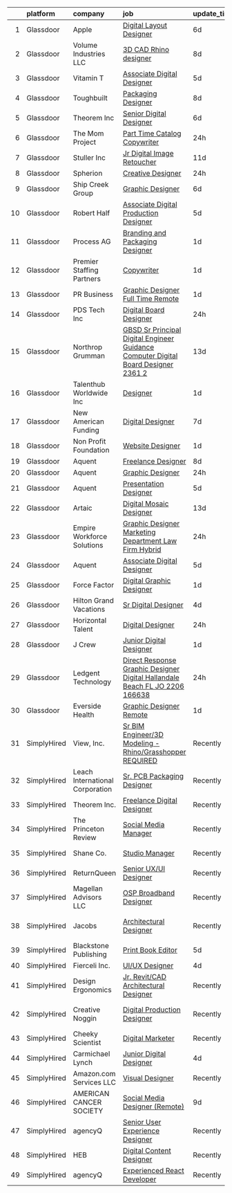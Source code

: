 

|    | platform    | company                         | job                                                                                                                                                                                                                                                                                                                                                                                                                                                                                                                                                                                                                                                                                                                                                                                                                                                                                                                                                                                                                                                                                                                                                                                                                                                                                                                                                                                                                                                                       | update_time   | location                     |
|---:|:------------|:--------------------------------|:--------------------------------------------------------------------------------------------------------------------------------------------------------------------------------------------------------------------------------------------------------------------------------------------------------------------------------------------------------------------------------------------------------------------------------------------------------------------------------------------------------------------------------------------------------------------------------------------------------------------------------------------------------------------------------------------------------------------------------------------------------------------------------------------------------------------------------------------------------------------------------------------------------------------------------------------------------------------------------------------------------------------------------------------------------------------------------------------------------------------------------------------------------------------------------------------------------------------------------------------------------------------------------------------------------------------------------------------------------------------------------------------------------------------------------------------------------------------------|:--------------|:-----------------------------|
|  1 | Glassdoor   | Apple                           | [Digital Layout Designer](https://www.glassdoor.com/partner/jobListing.htm?pos=105&ao=1110586&s=58&guid=00000181ae3a12c285d08a8263cb2656&src=GD_JOB_AD&t=SR&vt=w&cs=1_c74e795b&cb=1656485450837&jobListingId=1007958038505&cpc=F4EED0218A761C36&jrtk=3-0-1g6n3k4nhkhql801-1g6n3k4o0gajf800-9e3598ddd7c9e4a4--6NYlbfkN0BvKrLyj5gPmtZO9T8euul8TCxuuKNOtzRJOomxnwSEodTz2Bc-sPZlSXfvz6ygy0sRuE6nZzno_LcX7MabeFr4XkUA7xm_RTEPqzWSah97tW3sOp49vTIunaDi-kUpXLFlxnl1KrD7EE-KhOIwp7SUqhrHYx-FWomssB1vSLohGafqddmfHyZyLcf9xJuU2vdsWsGtKq5TV1Av0FmXTJKBoFx7zFgPyjd3Shd-bZXFpCqmJuUXvLg7keDb0-W8sfGa_mX-ZBh530r9Wza9pV9koNML3eb8Okjx1qXcZudktoS0oTDr9dHTVs2bfBAYgd64u28drKaAFG67zq8X9f-bbyT16HBcfBknba7GVzd0ZEmvV3nVJZgy93BonpDf_OjYz0sJYMGuq4r30_WBT3M4GUiu8eiFIDpTAFSXCnct4Sk0Wp6I2_iN-n_DjcAQV-dAV8YGI3l1q3_vQNOmFF-gYgorOjBA4bMYK6FHILLhRKhCYnUSm-TTmjanSUoChArtz5dQcMphU-mjrIefmPvT-lmqQ3i0czNIUx_pioc00R1gY_Mw-BWzzPqBNZ33Wv4omgPl7GLOx1pWzg6spfZupC3AhDmoayXTgLNu1fzw30gCm_DjEQITWQ7pEP_ScnfnnkPZSyA8-410_tBcJr43wCID3PwkIFO44O6LN9WGWanoIxp2nabt0R1QEZefph46spAurgn0frRlqqzXP1FMUHgt4CdpMmvky0ov9tdLWTXdCcsPRyY_X2y1vjNkTf1DTdIiaZQq5f5PrRJNkgx2kQK81OYn_t05snJQz9tQ0TVPCLWvSZ8tFHmjWSy9Vhim7VObZoqsD-3DM1jKzZQz0b0RpTd843bZlnXRUOD1UrDOUCu3BYHd07_J7OeHnL-K84Fu_JFe3HpHglhINznY5RH7_Nzh0S5ubotPzObmsFvYoG_DhmfaiG9iQuIJadm0UAllICVquw%3D%3D)                                                                                                                                 | 6d            | Austin, TX                   |
|  2 | Glassdoor   | Volume Industries LLC           | [3D CAD Rhino designer](https://www.glassdoor.com/partner/jobListing.htm?pos=112&ao=1110586&s=58&guid=00000181ae3a12c285d08a8263cb2656&src=GD_JOB_AD&t=SR&vt=w&ea=1&cs=1_34707e7b&cb=1656485450841&jobListingId=1007951442477&cpc=C19BE7EA145E205E&jrtk=3-0-1g6n3k4nhkhql801-1g6n3k4o0gajf800-dd603982fed6f976--6NYlbfkN0CrWoS4xJUTKBVnDGFk4QJc1FVcIWpHg6iKELYAmHB_h5yh0Dp8TQlJxJ4NgUu0UQcnNFmqnD8o5MhHF_VoU2cOP67nE0EE4wnAjsHKlu-0AYYwGwuI_CMPM8wvCRK-2mgtttZc7c0NmRYBKg_xJrQnwMBPVwPi2dsTyfEZzdT1CPV5uI0kZLdh-mRG3nQ3z85nP7aWv7CGQ9YuiekJM1HVIRElWTVflDBOsx_Dyw-o6wDsU7-8n6laiMn0H8BPNd7kp6KSj_MNm_CN1Bzy5WeDMTTyxqi9abJRvKGNKpVD-YCj4X9Z1bkj8m4wQzEjSR7Wo1V9DOE-CBFdVXl61g7KAYkqtrqfHIbbfnrDUjHXu2mWAFOLH3w2xjPk731FPC7sxbiA9wUufWcQ45fgARck7Qq695fCu-q9RspfLY-6kOD9ek3mjnL90pg8D_pbO6TbScFOo-SyEOrSlChmG02IrE5JXDaBszoc8DjWq0pBcPLAT1MCVGrpJRNsw9It7YR37SKv0hS6kYviiqdhsIMl5HusITTRGUM%3D)                                                                                                                                                                                                                                                                                                                                                                                                                                                                                                                                                                            | 8d            | Long Island City, NY         |
|  3 | Glassdoor   | Vitamin T                       | [Associate Digital Designer](https://www.glassdoor.com/partner/jobListing.htm?pos=121&ao=1110586&s=58&guid=00000181ae3a12c285d08a8263cb2656&src=GD_JOB_AD&t=SR&vt=w&cs=1_b3750ccf&cb=1656485450843&jobListingId=1007959279166&cpc=AC285F3A3ECA6BB0&jrtk=3-0-1g6n3k4nhkhql801-1g6n3k4o0gajf800-01f35c51208d29b7--6NYlbfkN0DMrcEu7yrtATojKJA7cEzGQ3FdRGWLh0CZQInL4ECGI6k5tN82kdM0cJmh4vC7GgiRaURb-YmnxfK0iBvnLgGuHf2duw1yf-9IYR2ySVRPD6ptGdyURB1FHMN-9fYM5x79GBGOpi1_DPu_8CMgy_-ByokNPoXmGOaIpE6LkuWfOdTKjcxYzo_Or8CO-Mf_FsQSgL5Sdl20zftc7peh0VYWbmsMPc0SDLVpf39uGIiqL3-dvfF9BxJjL2e2nbb-ioS3u8dx92Jj7o7Iz1mEeJ2-8bC6zUjDD7P0FXaDyy3rksWQDRehoVY0kLI3-AknFlAoGLFbE1IzMexygwgt5e0pvGlq2cz6cmGQWTHfdM85NI5CaICD43Ng3wGfmEOjGF0eT48MXHifWd3qk5o7pq0WNTif-d83wqHpLC7kNW6Ct3hQ7-TPSNBUnghF75BMiU8j6CFDg4dOMyfUzFRDMgg8)                                                                                                                                                                                                                                                                                                                                                                                                                                                                                                                                                                                                                                                          | 5d            | Boston, MA                   |
|  4 | Glassdoor   | Toughbuilt                      | [Packaging Designer](https://www.glassdoor.com/partner/jobListing.htm?pos=106&ao=1110586&s=58&guid=00000181ae3a12c285d08a8263cb2656&src=GD_JOB_AD&t=SR&vt=w&ea=1&cs=1_babc269b&cb=1656485450839&jobListingId=1007952430060&cpc=9C938E8DE9AD6C02&jrtk=3-0-1g6n3k4nhkhql801-1g6n3k4o0gajf800-0b7d8448e62768bf--6NYlbfkN0C4BDBIIfYywdCnnQWSiy8nzgMXr_T-T3FVOPaJNWu58sZHQP4c05NbEHUnsO5ve6OuW10Oli3_DUMNxbEVmi82GZmU4jdpu38fPRpG0ek7tOhAinm8wbXyoXwmhT4b-mWKUgANTIcKIc0X1YcIpVF_SewikGBWXDbuiZcao1ss5ro8kVCe8W_Leo9dzysIyxEoVxBPMTTp50PmAaOIJQ6y_jhxv646e3vOrxQqaM229ONOy4iFP6h3LqIuuh99F_qR1q7m1tYavQGqmwm4_nU9x7Axkcm24t2aWgCQY3OJrBu-jX0EycOWsI7LvfVxYcWy-60mvKXI_Lklj_1S9pjiCmSMt3vZHlb407xrz4RsrKgUemB0ijn8H_Chu2i-hFEFpgOzK0bXiP3NJUXt80xySdm9YSMtpTjSnNVrEyMsACYAgSJ5NaHtvQyoRCch58AaiCZklQB53gRuMFtUfuhWX7BNUYdkbYJHspOF4teHBwgSuCG38QRkj5IBdAKm4Embk6NP9zjA_JlR7nWZWfDs1TWs9x5bVXY%3D)                                                                                                                                                                                                                                                                                                                                                                                                                                                                                                                                                                               | 8d            | Irvine, CA                   |
|  5 | Glassdoor   | Theorem Inc                     | [Senior Digital Designer](https://www.glassdoor.com/partner/jobListing.htm?pos=111&ao=1110586&s=58&guid=00000181ae3a12c285d08a8263cb2656&src=GD_JOB_AD&t=SR&vt=w&ea=1&cs=1_e71bbc0a&cb=1656485450840&jobListingId=1007956626904&cpc=7F6F94E2229B3AB5&jrtk=3-0-1g6n3k4nhkhql801-1g6n3k4o0gajf800-6fc2a6440430c0e0--6NYlbfkN0AFW8_jy3Exud-3yScDe6C_gOnco_vY6PGUfytLF_4d6AqCG1rVCuyIJHy7xjOB_P8E4cqWzxtp4XSdpxjH0M_YeVdqifjC_HgSYn-uwySpH9Dp5cK9eGNLEG7ElRUaXyb1PYfr1pYcMw_m7tihmPvtw6yIEOyOmSsZtkeU0fu8luQaMTO-1oktv40kHG5TABTN3mVOXipeGamHCENwpEWvaksUfbWR9YTUpe5Hyg8lagRDlJ28qRa6mXqgFWdvipzIjWOOvPtQMzAevABEsg5i6gpGC5dfcMLiLKUdJFJIxmWVuQRs7aYj-PQdSKzc2Q0036mBHffODFOS898YGFaO7Gwcp072m66g9xoaPj5Kk4C524PhWerCyBN41c6s2xhNXi-Rzvo456M89607W5uuGvlKzaZzhI9SOjlgFqjFNqh7VkVi0M-nZEy53yP4RbnnMjG2raf4z5jNLeog2dCucAB2CZFj0oKNd1ixcs-CAhJVjgysHatikshlqA6HBGU%3D)                                                                                                                                                                                                                                                                                                                                                                                                                                                                                                                                                                                                          | 6d            | Remote                       |
|  6 | Glassdoor   | The Mom Project                 | [Part Time Catalog Copywriter](https://www.glassdoor.com/partner/jobListing.htm?pos=116&ao=1110586&s=58&guid=00000181ae3a12c285d08a8263cb2656&src=GD_JOB_AD&t=SR&vt=w&cs=1_7bdce145&cb=1656485450841&jobListingId=1007969699895&cpc=75B6770C194DCF89&jrtk=3-0-1g6n3k4nhkhql801-1g6n3k4o0gajf800-db21e0353e9a0d4c--6NYlbfkN0BDp_epf89aHDQhKpPegNJQ_ldQpEFZQsM9OcONMGxWx6pU56EKHF58QjVdAUvn2gV6sEgb5_VU3i6L_NLpQctEMaOXTs_yV7paCSXmErHZ2QhLvyFXpwwRR6UDYAKkq1UrP2P4SGxsBDooF-1gLxGp2fpkXGMJ-IiOf_ykRnanNp2xEmfe0Wo0tYAzoFLDN3dG8Xe_495Yhf0I7PLIzoAB-QY41NfY3Jkd3Us57u74VXKdcrpGcE2uIonfJQ3YtjZkOEYaL0ykBnQGswkQyeNoRR8WIey14uv8DCtDsSKuicePNbWGbvYIRBP5X3fO_nVmchbRrZZSUQtdMLEPuva_vfXZneWjLi2OJ1cHWgFCtES9oUeOotKLmIOBLpDMQO-dHjf45wRBAaK7i1_QbVwXzI7GfuDMl7ZH0zq7oeo_OvzCgfhz24LNll_Wke4-YavC-aIL00Kn6HcmcbyYRlcnycy_JDwLaXB4ain5HXmh5WulP_oCjyZhi7B8eVkyhMbhL-I-CEM8yVV_VUVF4DSOdG14Dvu6E8G1TxzaghjLiO2yjlta1PRlLJpaMBGRZNhJHBh89ZVNvw%3D%3D)                                                                                                                                                                                                                                                                                                                                                                                                                                                                                                                            | 24h           | Atlanta, GA                  |
|  7 | Glassdoor   | Stuller  Inc                    | [Jr Digital Image Retoucher](https://www.glassdoor.com/partner/jobListing.htm?pos=128&ao=1136043&s=58&guid=00000181ae3a12c285d08a8263cb2656&src=GD_JOB_AD&t=SR&vt=w&cs=1_db4dc5d5&cb=1656485450844&jobListingId=1007946830052&jrtk=3-0-1g6n3k4nhkhql801-1g6n3k4o0gajf800-c26764e34d122db0-)                                                                                                                                                                                                                                                                                                                                                                                                                                                                                                                                                                                                                                                                                                                                                                                                                                                                                                                                                                                                                                                                                                                                                                               | 11d           | Lafayette, LA                |
|  8 | Glassdoor   | Spherion                        | [Creative Designer](https://www.glassdoor.com/partner/jobListing.htm?pos=123&ao=1110586&s=58&guid=00000181ae3a12c285d08a8263cb2656&src=GD_JOB_AD&t=SR&vt=w&ea=1&cs=1_bdba1201&cb=1656485450843&jobListingId=1007968398628&cpc=1160948BCBA38B5B&jrtk=3-0-1g6n3k4nhkhql801-1g6n3k4o0gajf800-a004ee921c75ddfd--6NYlbfkN0BpNZHkGCYrNx41be8qaaTe0TzeBrdPS_PZvndxEDoRqCuH3CNcO_WgIxvH872q8BX-7iqETQq2o4DhM9gu2Z8ux8jUu5fKgiJQEN2ZBoisA4QWu2kSLHOEa8QUrQ9bbrqrJltAIE8KLgbM7W-fojAnViAWRJ_uk4RFZMsJ4iln13-cpJy_LFAPoxV-GOYumSrm579Idxa6ih2o98ygb0E3b-VpoISPJQdNWOviVVuG6swKwNCBNbgrjUbaQmTdmIUhSpN3pJCGvZYg97vbpwQpoZyhvKwdHvOyVrRjA8pR42VJjlWHDDdG9yKgV67nE9t_63DOLdGBeGlhyjmHpzgcyEi1nd2wfaFl3euX2yBe60z8fawRELKljEKQXVNbURVEob8NKWDnsjcqVrxbR_Mvf2EMxdv0lt-SX6q5K2SCdl05spxUrI5CgOGW9IhY3V4OOgUugQnji-ZJwzv68o1zvVNU3exA-qLYWiSa8iE3iMwDjmN0AY-AjuzJM27N7KSXpVmNC6iCSg%3D%3D)                                                                                                                                                                                                                                                                                                                                                                                                                                                                                                                                                                                                  | 24h           | Lebanon, IN                  |
|  9 | Glassdoor   | Ship Creek Group                | [Graphic Designer](https://www.glassdoor.com/partner/jobListing.htm?pos=110&ao=1110586&s=58&guid=00000181ae3a12c285d08a8263cb2656&src=GD_JOB_AD&t=SR&vt=w&ea=1&cs=1_3186655b&cb=1656485450840&jobListingId=1007956703658&cpc=8795CF9063CD573D&jrtk=3-0-1g6n3k4nhkhql801-1g6n3k4o0gajf800-294a730c8ecf10c9--6NYlbfkN0B9j9O5n-1LscwMAdS4p-6oiCmxaOWXlhHvPGnFmzw30uwkfCvRkxt40IVWYaQ7Hf7-LqEvmsr1xZr60duPNPv_NX8r5pq_YsAoYkFnCjLd-K6mnOYtD4f0z8fvGbn7ShgZI7g5dEga8zkdaV_NN7LGhUa3viJOCgULhL6VL2qm4JF2zKjomx-cTzeEtrm5uu38YKd6w5VzXqLfgtfOBTqkxlDfZfKvcgVaeTZZMXXBq8-hnQE3YUZijwL7kx1XdMR8EhqzFPO3BlXcw88K0GktoCgv1mOCZwzXHZYct3cLhib9OaxrmJ4E70Mlv67MRX7CoZk251rMFhJtUphxBV7vQMrqlwK9R_JOeyFyDoUPtOSmZq5mAbfN_WZIfWW7Q6THoRE2SMY4GZWEKJWPYpyB5HOaA6X4QC8xj6dkNGxj7YfekflUs2rZ8dVeSYTZCf1shZvsTt9ViynICi17bpr0-RsdLi7gHUHmfAYY13aUnXUD_LM-I_YE)                                                                                                                                                                                                                                                                                                                                                                                                                                                                                                                                                                                                                               | 6d            | Alaska                       |
| 10 | Glassdoor   | Robert Half                     | [Associate Digital Production Designer](https://www.glassdoor.com/partner/jobListing.htm?pos=124&ao=1110586&s=58&guid=00000181ae3a12c285d08a8263cb2656&src=GD_JOB_AD&t=SR&vt=w&ea=1&cs=1_5c2c205c&cb=1656485450843&jobListingId=1007960188223&cpc=654405A9B1E0A9F5&jrtk=3-0-1g6n3k4nhkhql801-1g6n3k4o0gajf800-8f76b6c904533378--6NYlbfkN0CpzDdaQkua3np5pkmj49lKioZwmwxQ-yx5plwbYmV_M5St0DD8rCm1b97fu_mRPTQ6Hb47cLJOm1tsDNEWlxxUi9E5P0LEYLPJa28zRpQop2m-_vIbyzF7ilev8l9_HeH64JMSCCtkJHh1Gtf6_e6okcguiamqwPGG2UxQ6BlUZ1HZXIajIWfS6-ExvzOennKDfRg9EfiIh3LkO6j9TPu3MEcCzByW_r7jG8qqdPnSVRU9A037a3d-TajR_7aNV1pRDhrRuuBFuhEnI9udsCbxAykPVsZQzfjCcwU67vuhXcqde8ArUKv7hxtJjR-LteB6NmYW1M4LIstnXvTsYd5RJVg_dYwjZOBrQxPV4_hFwsS9UJkrP8G5vvE6BtbqpfeUkLxL4ZERcO2ujahtmY60G-JtXG9st2yDkAiWYZ4HSy2_xtjfpxvDmhj-aY7FnyMBXdbpYcOg2CPhb7rkHTNjgzuBjBwFiC8p2HqsaGEDFCG_1cFimaJDREgFjfLC_Bh3_6XWebliBWPo-OHToKTX6X9vWyE1D8eP_G-8l2K5WlmPPKFCqS4wh4vVwJT1TtQ9qvfvnHLxH5jUWLZwzjVG)                                                                                                                                                                                                                                                                                                                                                                                                                                                                                                          | 5d            | St Louis Park                |
| 11 | Glassdoor   | Process AG                      | [Branding and Packaging Designer](https://www.glassdoor.com/partner/jobListing.htm?pos=104&ao=1110586&s=58&guid=00000181ae3a12c285d08a8263cb2656&src=GD_JOB_AD&t=SR&vt=w&ea=1&cs=1_6e6b9e34&cb=1656485450838&jobListingId=1007966773609&cpc=B076152010A3B66C&jrtk=3-0-1g6n3k4nhkhql801-1g6n3k4o0gajf800-8ff9b889165fe325--6NYlbfkN0DdNONLqhA8z6QrX6vw37qu8cGScUjPKwqVQr3YAsb4-4WTJI3A_wgZMMbJk-JR-k6XDuSuM1QXAjKzbPz7F4GCNQ96wTGCtzMdniKO-gkPQqC8XHUi2vyluXx3_HjqUU2IqgGd2UtY6vwGHRN_2bHJkogKg6LYVuYaV9wGEnhuViturJ039iS_HsWn7NV5AqkSY7Q1l_CmujC0iznaeCfs18Xg1uKBFwSp63zEccaay80TV6gnla3ikybUn7lBLDHbbSqa1Oy_PBKLRj1s5hpnGG5cbNeVP8DyHZ45jwgYfEwkQhRuONAetzFioglinLiBtGgwIOoRb1gWZol6J_nRLxCQmXdWOpKf6I5p-9-F3E_kWutqQP8ejL55ePegz7AF-wyrTVdwM7pwgMTfAq5HX52fgpP8nE3TMrbyCEpzqt60qdOleVlvF_QVQ-MvF_U2UagheEQ3TPNPiT-biJQ4zV0cehdVl-RXL31LPagY8Zh6WMBiHCDsEL6CPPyJEEQ%3D)                                                                                                                                                                                                                                                                                                                                                                                                                                                                                                                                                                                                  | 1d            | Remote                       |
| 12 | Glassdoor   | Premier Staffing Partners       | [Copywriter](https://www.glassdoor.com/partner/jobListing.htm?pos=127&ao=1110586&s=58&guid=00000181ae3a12c285d08a8263cb2656&src=GD_JOB_AD&t=SR&vt=w&ea=1&cs=1_98389a27&cb=1656485450844&jobListingId=1007966146082&cpc=3BA4CE39D5B5DEF5&jrtk=3-0-1g6n3k4nhkhql801-1g6n3k4o0gajf800-5edf81375b9db106--6NYlbfkN0CyyT-f4oNMZz8hL4LR6EcDrl5vB12i7SyJpvAxFYk5ESjE9CwDanhb7km0chTKgrlIpTCoOpqcJScmp-QIWuzowxI9Ns8DEt2pngIbMQ37l4Uu8juDDX4nyBzM4HAXVt4517pO4VnVbYhBURQjwcW2gq3qV-0D4PRvYMu7P3APrk3WJiFFTscuFfRflm4ZiIM6Im4zldqKyX8KK82Ppjs9rsUMIFZmpFQSMA068KkUd4HVpM9ab5rdZwko45iqCsYPh0E_P_f2AtVshnUctuRPlTpfe6V0JaFA6G6AthBeGl4XhI7od3aAWiyJFNiWb7XM2KLMGNqA3SYrbJ5SemRY8K0YB1Vbk_mPvnJNzm8d3wmu6KQLsrOVO2YkqoMo6anwczEXMgxh2Pv8V_cWmw7rd2OSTswDLLQS2C2nWogNNLu1fqdiuoV6lwYroOe1Qqj1KDiBmOYhuAKBbM9ki66-OAl1Tl0bTE1QaQvxAaBFJD3XX1IyBW5ypFQAyY4x3SQ%3D)                                                                                                                                                                                                                                                                                                                                                                                                                                                                                                                                                                                                                       | 1d            | Remote                       |
| 13 | Glassdoor   | PR Business                     | [Graphic Designer   Full Time  Remote ](https://www.glassdoor.com/partner/jobListing.htm?pos=109&ao=1110586&s=58&guid=00000181ae3a12c285d08a8263cb2656&src=GD_JOB_AD&t=SR&vt=w&ea=1&cs=1_5a593cc6&cb=1656485450839&jobListingId=1007966459820&cpc=217C45A42544DB93&jrtk=3-0-1g6n3k4nhkhql801-1g6n3k4o0gajf800-215a19451a257366--6NYlbfkN0CjwBwvfVX1b9kDLr-RY4VyrIfcKb_a4-FgxXoxzwQLf-5TVTX78as9mxXK_rXE3KMZ-KQ6gN7acdxr187QaNw7QG2-q4Z_ctUwf4TLSGCvObpLusFm-N9_23-ESTFwS6zU41hUkvMqLoiYJUcqnqn4frsANllnSaFCsUH1psxv4V_GKL-sfNNjY_kEtdzYmm3LAXqRB5xPeeq0bq4NdkRDZ5GT-r58ne0J4bo_Ik4n7eMiH_PF_QrXX1nw1yMcncXi8PfIBnLu7HywOB2fwmwFhKmGy2HzqfHsEBrc4aYTpHg4NzKk3Waqghog1gMaIP-6j91Ho7EyHE_baJ-ABC75vDHphoYPPfRXQ4-BV_0PFm-dYnwG8nu3_GXhendxpdNm3Y0NeA5Hey3xusORAvaV-qn7-t-6CqUYNmqyJfvXW4VGyB6L6Qo2UKZ_DNUlkU3oMTldtRsXKIrXC5I94vo1Kt0CpTxn30A3kVrENbVseUF7Gz1wCCJ7ILprjhLunkg%3D)                                                                                                                                                                                                                                                                                                                                                                                                                                                                                                                                                                                            | 1d            | Remote                       |
| 14 | Glassdoor   | PDS Tech  Inc                   | [Digital Board Designer](https://www.glassdoor.com/partner/jobListing.htm?pos=122&ao=1110586&s=58&guid=00000181ae3a12c285d08a8263cb2656&src=GD_JOB_AD&t=SR&vt=w&ea=1&cs=1_0307f9b6&cb=1656485450843&jobListingId=1007969201205&cpc=6FC5BA77C9A4CD78&jrtk=3-0-1g6n3k4nhkhql801-1g6n3k4o0gajf800-6c803a74e57b7344--6NYlbfkN0BLQ6hkz6GMEPsiDV6dZwFY4wMBUE_AioakCFmtqBrqGqP687vd9SjG831nUZLdlEC0y8K_Wk3ZOEgH3bQ1FlddOgQ_wMTzj0IXuTQeTB4zappO63p8HalFdiImRnFtmTwruI4D-Xnh79XfYb43xA5TnZGqIHzVzv43Dm6WLkn8djGhMncuJPK9roFoLQapmqKXavLTOHDFFQoihct2WnPlAlyBG4gj91y_999E2XZEnq29e8Y458nWLhanmcAge3ulPp8F9HZ6DaqJWnPD1pPrqau1y3BVnyjPo0k4xZwrDLfxTWUeAg2QTj-zndflk_zAAD-4CBFYmLMkf-ZBU3_FruG6tRhhXgGb2obeRTstoEmncmT2bWaZIOVP8LdtoUmwJpoqXttxM7NzGFYyIyxejyA0H7s7-jV1TtNSxUgXsSiC-AzCNn6mVnW13Sd3-7Po4vI2hlD8NphqUJBmVHM0SXa_zuT1Q6UHKvsfGBY1_IbiAMRc30JT_JEuaZrYfF-dx0-Nam1maUZhROscMhuFu8gntfDwmP5k8TDUNPHDtA%3D%3D)                                                                                                                                                                                                                                                                                                                                                                                                                                                                                                                                                             | 24h           | Cranberry Twp, PA            |
| 15 | Glassdoor   | Northrop Grumman                | [GBSD   Sr  Principal Digital Engineer   Guidance Computer Digital Board Designer   2361 2](https://www.glassdoor.com/partner/jobListing.htm?pos=107&ao=1110586&s=58&guid=00000181ae3a12c285d08a8263cb2656&src=GD_JOB_AD&t=SR&vt=w&cs=1_6a7d2f75&cb=1656485450838&jobListingId=1007942051511&cpc=1641D5D5536C06B6&jrtk=3-0-1g6n3k4nhkhql801-1g6n3k4o0gajf800-96076f1381a9dac1--6NYlbfkN0DPf8Tf_oakpB62WadId2dzQiWExtALTi0lpCM--zHBL1trAzPQuAwg5oNkOU_MLY3rm239Jp_6bde5QSRVqCgxUCizVk43yYFdm9DHW3QDtACvxslV21EoL5JHV2mVJcfiR9sDYg1PIUv_uf6Hm-MsoUW5JDeRILNVIgG1GsRdF1zt9CSUdykOl4DTJIC2Rrk1kXgBvTNqeEo8BoA-XAToDMn4K_gBkuIFGDZGWpsX1h8bOn5GfbprW6bjDp8GJJLzQ6LzyCj4Y3s7PWsLJEA6xEj7DaPC8kRlH1eKMW3EdCyqGfbCDsz_u1Hoe2jBZubK-BaL_YQg3ShjAXwGqeYlG3FjZiPFd51xSi4t8hrAni5NZDixKXJylmfPjpK6sz1KqJHtk01zwzFy4Y3mrDYMNKClp7icrqVROQTe-sXJPRmYd3ZuFZVFpe-tgnron6JD4UkG3j3GRmJzNgqXtr40hF-_QKQJogz2umBVZ0QFR6IiC60uwqyZvWjUVbSWLDrOKt5ZrIlbEOnR10Sd4rmOKRk0VPrApMPNcqJeC7Bt4RQxjOs3nyLCtWAejaImqc1MNk0Ng6Y1aT1WlQ4t0XCeXeQcnKzADi-nUkmiPaM3vcbQ-ELD5qS8jM5JM0K8yp1aLjOhwlPXEo9qWD8wbnui-1LRZL3XbVSDS8VKEWZeaKLbfMm59Gb_2AnsvtNryhYAdW8K3QqY2r4vhKUfHyFlAHd1_XgLodOJxuogSjNwuUsN8gXHB4NF2VWzfGfakMRWCPH4l8YgaYOAMsylNmxJIKy6UNzYs8Rniz2s6HKjM4-PRnScPPBlwevePzsOQ_lCc5roElRC0D6Ai3cvRvwENzeZDCFGSXcfNv1JeGRazSn02GQEJnlwVuw9xKN7y1Ch39EfLWJKVg%3D%3D)                                                                                                                               | 13d           | Roy, UT                      |
| 16 | Glassdoor   | Talenthub Worldwide  Inc        | [Designer](https://www.glassdoor.com/partner/jobListing.htm?pos=117&ao=1110586&s=58&guid=00000181ae3a12c285d08a8263cb2656&src=GD_JOB_AD&t=SR&vt=w&ea=1&cs=1_316ace9c&cb=1656485450842&jobListingId=1007966635440&cpc=A65DF3A704A48F9B&jrtk=3-0-1g6n3k4nhkhql801-1g6n3k4o0gajf800-fbacad516c4124db--6NYlbfkN0DpwFV3tuw9vFlML3xauMsT_S9XsNg3VdZNHiuyFzGFE3ciwNCiWa1qTVbJP6xa3o2_RDibRzh9ZakIX3XITw2FMiqLTKzcm8WACGVKYWHYVohHcXxKgB5hdrSb_JJExb_URpaFFGq5WpQ_WgKlwSp7mM-D5dJ1tAh75zwwP2K9299EAg_OUP-MTQBniZ4iS_2mndCXJ1kf2mD-wgEUxXb1rvsgR4IsQnNtNp7pc6EyczYQusQZlyM_mSlV8d9rg2scOP4RxxjRjj02j0zv7ZeF4XWGz1VRzAB7fANZNR0VpYGTZCUrAnGlx-p9BwzvsmWxnB1dfCaafgW2Bv_j-0rZIHbkAvUiU41DFPy-i--gk3IglR2rk86hx7GhCPXfCwW5i8fBPpBZU3dFR60RWLaUc-P3qDIll0g967VKrrXV_fObAPR7qdSAkY7XK5CbaHJpOYlICUgoLs2OraYh1C9JBMFQqU3vfpQFkraSzTDSW78kuT35WTd_QqOe9otiYXEIQGV0Ztxydi1FjAUxyT54)                                                                                                                                                                                                                                                                                                                                                                                                                                                                                                                                                                                                       | 1d            | Newark, NJ                   |
| 17 | Glassdoor   | New American Funding            | [Digital Designer](https://www.glassdoor.com/partner/jobListing.htm?pos=103&ao=1110586&s=58&guid=00000181ae3a12c285d08a8263cb2656&src=GD_JOB_AD&t=SR&vt=w&ea=1&cs=1_53c6df02&cb=1656485450838&jobListingId=1007955048379&cpc=39721386339D0809&jrtk=3-0-1g6n3k4nhkhql801-1g6n3k4o0gajf800-7641d8128d8c7c86--6NYlbfkN0C2BFb7Ub2YUp4strrym9V3pWtjyRKtgHKt_kMzkewmGGJEved23y_kY-GSZp2akmOrOATctck9ddQMqw8_G2g9fYoyuv9SuUCJpvZFDQ_8lfI0eeiim3vbj56IAo-MBxvn7ro0XCpV-8LGpb4puHnXntvCIZUomr6Ce0rZN_upLCL6iBPbDh-27Iz_fe1jFdtNTDo0GfkCE9hajCd9hfOmUSfwHqzKbfGD1T3mGpnkTBXFBTl9gZeNvIr_SBMSbZcpUeniNPVU0u1n-eT20OBSxctqtaRhVVm1R_Lc0pXL-bJ18K0XgF_FHm8-0YoPmpvBJox3Cjyts34IS_1He-5CR_pSZgklj56beKj6GX6sA0Txq2Y6Fzp6zV-5MNlsxEA_PS15nUBoSJWHSVR0H91zK6MNEBjj12WS01dxqk9OHTJ055C1pakNbdYgZW-KN3tTTWOzUeNm6w703k7ccAnzrNYhRl5Qnj5m4MrMW_kB1uQPUDXs8K8HIsSRNGV-1lw%3D)                                                                                                                                                                                                                                                                                                                                                                                                                                                                                                                                                                                                                 | 7d            | Remote                       |
| 18 | Glassdoor   | Non Profit Foundation           | [Website Designer](https://www.glassdoor.com/partner/jobListing.htm?pos=108&ao=1110586&s=58&guid=00000181ae3a12c285d08a8263cb2656&src=GD_JOB_AD&t=SR&vt=w&ea=1&cs=1_62356fe2&cb=1656485450839&jobListingId=1007966166268&cpc=F7A2269C793D5877&jrtk=3-0-1g6n3k4nhkhql801-1g6n3k4o0gajf800-413c0ed62b069887--6NYlbfkN0CR1XwWJ7Vp8LOx475DeU00bVfet-a8VyQOAOYEr0IQzZXGMHLYz7L8cSMeUC0GSx1QFYho5I2Xmr1Vhm4uGCPcoaeL-pCgB8iJsYTWH1WVi-cCcXjQjBPk1pPG6CnkUkuVsw2s0TmF6IiGi3ePttOfjieltiiDiEBUPPx1h-f9meX8f9AJ-Ptdaup4k6d7A2Qe1HF3NQZ7wGhin_wOUkhFpSgQmC9nu7Noc8AOl85tNrpLIaPh0Y_YH2RqvpUA2EBUcc0RduhWHE0uqhcGWdBvxWcSx6D4UpPaS78rm7k2DXj2nxlK8bcaHTtiOahpIKj7TB_AWy9-aeVBNMz_jkbhGT7jdR8le9NQpb7vdEsGAzK2aVAdweZVrELUEjnCZUfrkdKjHyf0ne7Ywrz1ePqVu5G65SZOgr-FE-I9Rq8c_8yQyRRl52_APk_jyBsLRu8FO7LuQZoS8FS3mskUODi7EAoeyhJ7vpGAmuUUcdgDb7WOosRDPtVL)                                                                                                                                                                                                                                                                                                                                                                                                                                                                                                                                                                                                                               | 1d            | Remote                       |
| 19 | Glassdoor   | Aquent                          | [Freelance Designer](https://www.glassdoor.com/partner/jobListing.htm?pos=126&ao=1110586&s=58&guid=00000181ae3a12c285d08a8263cb2656&src=GD_JOB_AD&t=SR&vt=w&cs=1_5aa77a90&cb=1656485450844&jobListingId=1007951854005&cpc=451933188B21919D&jrtk=3-0-1g6n3k4nhkhql801-1g6n3k4o0gajf800-6b7fd33a2215014d--6NYlbfkN0DMrcEu7yrtATojKJA7cEzGQ3FdRGWLh0CZQInL4ECGI9gD0Wolx9R2v-Aex0-GK06r7jr2yfZu2kgVp0sZ6EVIkEqLy6HsuE2xUXhgtTuSH9aW2iy6JFsbhnXD4lqd6o63KHNWKa-kIX3_-LGQy9gB229gQG10FH9U8oHTTPVyC3rdH7-1fLmEQ33g9rRetbMcnvTgNaB_vtUKMI4f1eRRcCPKj1WiwGIdr0HRNqpcA7Ux1TD5KBmPPAac0PSBu2xN7j8E_-hTSkJQZXCqKujrcwmTR33XZSWE3dg83aBRfbR42ITql-6YdzGlz6aWNPYB0wrqEUXm6XsWmC8AE_ywGN0P9nKFaooKZRDAmuvbeKTsJ5D5BAmwncvWJAVBRsBi75MPRnENqrVVxkk-JP_-et9Pff_ObaMYsAhmt0CtBsRlIoLXh18eudACY1v74AhmnI6f_0O2yQ%3D%3D)                                                                                                                                                                                                                                                                                                                                                                                                                                                                                                                                                                                                                                                                      | 8d            | Boston, MA                   |
| 20 | Glassdoor   | Aquent                          | [Graphic Designer](https://www.glassdoor.com/partner/jobListing.htm?pos=125&ao=1110586&s=58&guid=00000181ae3a12c285d08a8263cb2656&src=GD_JOB_AD&t=SR&vt=w&cs=1_7f1ef29a&cb=1656485450843&jobListingId=1007969463685&cpc=654405A9B1E0A9F5&jrtk=3-0-1g6n3k4nhkhql801-1g6n3k4o0gajf800-a82a7975d05a54b4--6NYlbfkN0DMrcEu7yrtATojKJA7cEzGQ3FdRGWLh0CZQInL4ECGI9gD0Wolx9R2EDT7B77c2cROocI3EMAI3y2oeblD-z1Xd5DPa3yQ8uaQDqIAo3reOKr2ex9SeTU2XWuX4MARQoSO3CIb0SSjT7qks1rFluHKu08gfWZlcpXSXf4NWMJUmMScT-_cL1D1FtP8qHwJeiNHxUVG8E37JxytZGMBpPEFH2kGh_gV_scbnFc1Kcnbc1ilMENeanfLQVvDmLhW7EFlgB17KxSwXuBEEPAmOQH3rd0iVxOs2eG4ENsD_jPO0eQHoDLsCbKQJ1l-FFNU8iLlRuXRvynbgpcdLrV60qRqXhE0SCGCAC1Nai8iQSLdC1eL_SUpuHsQChFhOUbshjmesO4l5-ucvtF1CsZVCw12i5i9mq9QpLNva0Rht4g_rwDtU7x-a5cmwv80E6NAOKNmEBE3ZF4okQ%3D%3D)                                                                                                                                                                                                                                                                                                                                                                                                                                                                                                                                                                                                                                                                        | 24h           | Remote                       |
| 21 | Glassdoor   | Aquent                          | [Presentation Designer](https://www.glassdoor.com/partner/jobListing.htm?pos=120&ao=1110586&s=58&guid=00000181ae3a12c285d08a8263cb2656&src=GD_JOB_AD&t=SR&vt=w&cs=1_c896aca7&cb=1656485450842&jobListingId=1007960233512&cpc=FB7E4A1762AE5BEC&jrtk=3-0-1g6n3k4nhkhql801-1g6n3k4o0gajf800-95676844a78f40e5--6NYlbfkN0DMrcEu7yrtATojKJA7cEzGQ3FdRGWLh0CZQInL4ECGI9gD0Wolx9R2v-Aex0-GK048UWJ1v8s0w5YQT94qvgN2sdVsAn5Kx4AJe6pOvDi-WhlnvOvfvY24scbKQoZHttpDhxYX5R7VUs280gRwabV-k75Os2x6SR8kdsv7gzxuQWSaZ38MNcZ44nGeIVKARVPGWhr5UrRAa1VcGPc00bssppWrhazQ7N1Q9ZC0OqWZEhJRrSvj6yc56O7gYSy7XdmnrlDCj8QI3b2sOpzDyI9OCvfDhOve2AjiH2oRWtbT3rfYqMHGHaVpii_kvKnHsBMxPZtq_DdvUhWoYrlGY4Iu_ATg3w8VSisKLZHx07602WRfq5uZaLKF65bt7H5knj9E19PnrerYAfA4h4BBsv90ezcQKIhB4AizvE8pBLTuNsfx954E_uL8DCGz4cXMlsWnHKykN3lHeQ%3D%3D)                                                                                                                                                                                                                                                                                                                                                                                                                                                                                                                                                                                                                                                                   | 5d            | Chicago, IL                  |
| 22 | Glassdoor   | Artaic                          | [Digital Mosaic Designer](https://www.glassdoor.com/partner/jobListing.htm?pos=101&ao=1110586&s=58&guid=00000181ae3a12c285d08a8263cb2656&src=GD_JOB_AD&t=SR&vt=w&ea=1&cs=1_f6f810ff&cb=1656485450837&jobListingId=1007942473415&cpc=48866614B099111A&jrtk=3-0-1g6n3k4nhkhql801-1g6n3k4o0gajf800-7c168d1cb0030ae8--6NYlbfkN0Coe87RcnfK8tQhCG2FBwM3ocKS_JC9BwCZeLWSJbd02so8zQdeoUNSZcQzjG2GRmTz-IwcLwEiz9VVdkyd3Y06j4v1oUnOfK7rYd1PQnah3yrv2Ef56lJo1_Y74OMtJEHFYL-j95vRGud4NEKhflxkZgNO3ymCp0hdbHpou4U1tbERfxtxp2QIuE2L-rNVmIWn0b85bbpPI9x08-uVJedzkdQ-5TsKv5YbKuZucai2dM2wkaoz-xb5cw_RamWM2gwu_J1qVzkqo81o2m1Eq9yVNqcsGedy2Xc7uMoKP9n4klmw3BEbGA3SWztO12WR503URQnmwWj8Q7yYb1hbMGgF1Ce28WTeVYvBCfv-7MR-lWNxb98Zrdrn8LRXFGpZaGpAo2axwcJPQQ82gCT-WjtXwWXGxewYsWNduS_YGQJiWOGq98pAiRBkrwwLjpUUJ0wcAw74dfT9hA-XT4NxegsqpID1-irdrXEANPU0n1e5dU0yq_eVRbuNx_zl7CkAChxgVUCeDjWnkw%3D%3D)                                                                                                                                                                                                                                                                                                                                                                                                                                                                                                                                                                                            | 13d           | Boston, MA                   |
| 23 | Glassdoor   | Empire Workforce Solutions      | [Graphic Designer   Marketing Department Law Firm   Hybrid](https://www.glassdoor.com/partner/jobListing.htm?pos=113&ao=1110586&s=58&guid=00000181ae3a12c285d08a8263cb2656&src=GD_JOB_AD&t=SR&vt=w&ea=1&cs=1_11754171&cb=1656485450841&jobListingId=1007969140214&cpc=6BF42D0955AE9A34&jrtk=3-0-1g6n3k4nhkhql801-1g6n3k4o0gajf800-8f49b89fe698b445--6NYlbfkN0BhhhzTg5mrYii5qsI6KLAJ861Knq-wjVpxdjddoQLPfsH9zPYNtoCW8RbJ0KSbROe7vpjtNNg2qYz3PR4gXYcmxL8W6qNWt4u5u9kIderubGT828L4tYslbWS9pNRXgcez1ae1VCEIGcaTziJsm-MJYU0a9rk2AeiKqwomDcp5dJ1brkpFcYXzrdJqz7ZaproWh_FSwXjHJoztCvkQGe_dWtJh62MDPkXf5birqsvp0Ch4vh81YZoSXc97eum3HndqVaN9zSBE2pRSoqlCUnqLiIwzJtgcdcgkKGN7UMtf1Xw_o8w0TPZiU9L7YjZMIMC0ZpMajhIxC2qskONT_ZYGSd0o0b4U26jHc_EjGPF6-Jss6rShyXImZHE3t4oKMFeOFBxRUlGl--onBngxiTsujlQz47sbnIqxZXr1IO2be3ErT1FnerbAZsZQKkdRDByv6o9rmx7hMmS5VOIMo46WzLrnp_Oah8Tcl_UZ-PIwer05BuI5SH7tlKI3JlTiKs5CX0vFDbvImMxyH2OLq6GY)                                                                                                                                                                                                                                                                                                                                                                                                                                                                                                                                                      | 24h           | Washington, DC               |
| 24 | Glassdoor   | Aquent                          | [Associate Digital Designer](https://www.glassdoor.com/partner/jobListing.htm?pos=118&ao=1110586&s=58&guid=00000181ae3a12c285d08a8263cb2656&src=GD_JOB_AD&t=SR&vt=w&cs=1_ab4c97c6&cb=1656485450842&jobListingId=1007959438240&cpc=FB7E4A1762AE5BEC&jrtk=3-0-1g6n3k4nhkhql801-1g6n3k4o0gajf800-79fba19d26fd5e83--6NYlbfkN0DMrcEu7yrtATojKJA7cEzGQ3FdRGWLh0CZQInL4ECGI9gD0Wolx9R2v-Aex0-GK04RjAzFEtsQ996KA-0pCxnF-jlHEkIApge6VIcvZeOUFKuGvXiAACIKrEau31qisEKPgUFf4gucD0R3-XEiZ0g-NjoLNWKThWvjNspxr-9HMa055kHEkt_DIGG4akTAVmjpeQnkuAOA-vVnVOQAwP2lTsIMcfsSFdVF28rsRp2S27wvBunWP6W6fDHovXkfcRHxDbrJqaHdIHOxP-s80K_CGSbMnJIDpt-vST9JFarjQaxDDp4R1fqxsoobNbIPe_Zqu_hM3qqnYjLR1x5CPci8LRvHmTbXD2whUnkzsS7v-Bh32YHsgSY1sPgQHZki2TZghs17MLIdoooJoisqLV5E8A1vaLZQeqW8TpUI427HJlTt_337o3WDKBP1w-W4cXGddiEh6ImgEw%3D%3D)                                                                                                                                                                                                                                                                                                                                                                                                                                                                                                                                                                                                                                                              | 5d            | Boston, MA                   |
| 25 | Glassdoor   | Force Factor                    | [Digital Graphic Designer](https://www.glassdoor.com/partner/jobListing.htm?pos=114&ao=1110586&s=58&guid=00000181ae3a12c285d08a8263cb2656&src=GD_JOB_AD&t=SR&vt=w&cs=1_9107e814&cb=1656485450841&jobListingId=1007966216784&cpc=155EB9D5185558AF&jrtk=3-0-1g6n3k4nhkhql801-1g6n3k4o0gajf800-251af197d29a7dfd--6NYlbfkN0CCbOqLFAkE17MDkfB5QkeK_R8bo7qf9dndHNr_grrY-Cu9kPGiILkymHpf-SGg7OBJ_ZpGWFBNTV59qg4-5bUoVTdmxUr9zAD4LJGDRvPuPX4e9rF7c31CsIb2gH8D2Cjfmtf3BOScFSb7FovWoIb7qgpdA7rLk1uRDAapVKjBYoat6e8Sy-M9H379qCGnQGMMC-Srf29AnmiRnhpg1nnfEPZo40e5mB5AykmBhfxWnOMhXCyDz0ii8J947g5ywlFw4kclNOXhp5DeVEbrzNL4NwCXN4T0bZ38TzFLg1X6WW033SkAjM2WXkbHvY2VD13UiQiicQ2Ydr1JzIwMYM5XXgIl1UexPkOWHcKab8-bfgfSweWLIZiDufOnZ3uZJPUL7bN4fcETNvK0do6FAaG29QlC3x34z7wGMnVLeZvLVxtwmJ6Vg_jPjKT7JIiTM_s%3D)                                                                                                                                                                                                                                                                                                                                                                                                                                                                                                                                                                                                                                                                              | 1d            | West Chester, PA             |
| 26 | Glassdoor   | Hilton Grand Vacations          | [Sr Digital Designer](https://www.glassdoor.com/partner/jobListing.htm?pos=115&ao=1110586&s=58&guid=00000181ae3a12c285d08a8263cb2656&src=GD_JOB_AD&t=SR&vt=w&cs=1_2db79ac7&cb=1656485450841&jobListingId=1007962061504&cpc=451933188B21919D&jrtk=3-0-1g6n3k4nhkhql801-1g6n3k4o0gajf800-d640d8f77749288f--6NYlbfkN0AVy31C7jpVB5hn2x1web-TLnoIi4rU9JTBCOT-FGMUAvnVVIspf284nPWAf-eq4dg5o0nquqw4W3KIHY7i4djnSJfUhya_b1NNOef5gc8zKUOZaPgg7a99cvxF2ApGd8uSYz0rSXHQRpxrBIzK_rw-479hz1sN1D_xZLlApGaBhl8nmnbL0Mo1uBfLm8TKPLjtiScw268CIgUD1rqZM9FivCoGsfault5UinGuHYeIeDjrwowq1NDeKOKlsnYcl9HHUO8ojWWN2RehKUHrxB1PGNpDzoQrxX2vLR18rjVxqk-smBqMHgK3WRyoI4zTOwbEe0gvhqPeBojSTPwuFHnpPwAH-08pllYRpwiy_D-f_uVMjA0qGn1nrTX7YBJHj8PstEv4ZyInvyB0eh6s-4zJwLv7_TzCLdE1CktV7uppohvUzWOVYRQpV4tXHhBx_qKLIHRn5QCkk_WOR8LmL0DAASilm_0OSqNT4q71yZwbzQrEx_j-tr9jcj43X3Ad9hpuCvv6nlIjs0etv8EVhVfwl2jNddjnmpZGnJJW_oYe-Yq-csFmgSPEWco7gURugKeeh8LtKLP-myBCDYfI_pW40-De3y-lKUrgFfJYlKtVgMrU5vTizGL9GcBmnm4ChFitMbRpa8fL5rIAeomsHGSkDWqs4WOPM7l9X6Bxw38rKnlcs7hjCk0aEYApH49w-wFqkVRQ8hNh5Ar6TnuTfw_il-6M1vBt9ZyTmB8gdp6jBF20ZJmjxqBdhNUeG4hcOvyHghc8TNDdCpn0TDu8Az_v7bHCHj7wAH1LRn8y14gGeCAGR-_xrsK1_w446lPkJmQGFHQQKa0KmELQvQGYe9sEyS2PEdQoURay7xL4joaAzCKYoEqnzbzkVkXGQL16lVoCCYo_U81q9Pe1alTuSj7cN5F4XaFFAOZF1GSXrP4VUaJijBKQ6LfCvdW5P71D3XZI6IBFp1J2R9BqxchWxDtZE_kFhhTFXVBCBUeK-J9tXFr5Os9vViQzW-c_DanDDGJYClIcdYrKD2OQgRRFxOdZSrSSOpMTCdkj4Qyb5JjAWTj5VywTS5yU1_7hbzviZGY5kKHi5CB8gsa-4UbFR4fB) | 4d            | Orlando, FL                  |
| 27 | Glassdoor   | Horizontal Talent               | [Digital Designer](https://www.glassdoor.com/partner/jobListing.htm?pos=102&ao=1110586&s=58&guid=00000181ae3a12c285d08a8263cb2656&src=GD_JOB_AD&t=SR&vt=w&cs=1_1fc67ca6&cb=1656485450837&jobListingId=1007967895358&cpc=44CD5376B8534B8F&jrtk=3-0-1g6n3k4nhkhql801-1g6n3k4o0gajf800-19327f77b639567f--6NYlbfkN0DVLD0NwOQENOe9ZSCJLsOt28qZmO4545ePKxrhyheH8upjNk3dgyt4DL3FrYXEpTf_mQuEvWibn_86XQmNzyMabraZJyfYTvlwlIoX34SJL3ElKn-eBOivGvjT52WejSFiAP3JaXlFW2CM53Is6n4hzlS5SDYY12zMbFWc3_t18o-NGqid37PNSPAgh3MIJxEA6sZXQMVIaZZw27C-rLKvonwdc0Mq5dwE5GSHFtTEpXzcRctC6Bnom1pEf648FHFl8kdK9G6GNqpaG6R69ZUs-cMoqdpksR-6QqTVphoEoM8GTX597ebYuDUkdnhtySIhPT5aKnp9GjxK29Qa0O5MeWTlnuYZ6V6kwZP8y1oiQ6dTDkLYa7EsN2kxO98zahwHcjZ5--xbijLD1MYHCT5X_b4TmXrNXreF5d9XHop2Qwyt7FQncJTd04kwy7FUL6kNXUIHMSK_AuZ5l8lTgNViG3bO9M8hYHLkVDuAJNuiKqBNiyEe0zvJyRr5yvLvyZxkoH-BS2KZ6kyoJBWv_2KXZ23l7vsRwed6t_cz8nW100ZPqcx3blZ5Assu5m4Oz0CrkzFQ85Jq19Z8TgRIfzd0eJdRlKmZ5gDqTc2i5tZhoU2yKUhM9CKKiuwDFUw_ramkxm493KMJ25Z1oovasNZ05tRlnMT6svEis8GhCovaudeiVYGElfgh9jep-QL0URnUVvflrA78xg-hRHHHqooIbT6RuDmEBensASIo1UMi-2FEFWLId31fdBtE0jefcPq18YfpGN9_VtRfEjp_hlbnw0IhecRODFOmHRnjrp2VcmJynQ2zM5oi0iMv6a3NwkUIUh0eQHRPbsTl7Uywp7YWyBlLkkf2EDJQFEIvXMdLZONf3G1tS5cp7R5x418lj7Bbk4v3S8IiY4y2d4jNjOTbaF2VYDEtQX-lTBAr9srXAKhqZ5ieWihgGhyjTs4sv6A%3D)                                                                                                                                                      | 24h           | St Louis Park                |
| 28 | Glassdoor   | J Crew                          | [Junior Digital Designer](https://www.glassdoor.com/partner/jobListing.htm?pos=129&ao=1136043&s=58&guid=00000181ae3a12c285d08a8263cb2656&src=GD_JOB_AD&t=SR&vt=w&cs=1_163a5eef&cb=1656485450844&jobListingId=1007966759643&jrtk=3-0-1g6n3k4nhkhql801-1g6n3k4o0gajf800-27e5eb3ffef4419a-)                                                                                                                                                                                                                                                                                                                                                                                                                                                                                                                                                                                                                                                                                                                                                                                                                                                                                                                                                                                                                                                                                                                                                                                  | 1d            | New York, NY                 |
| 29 | Glassdoor   | Ledgent Technology              | [Direct Response Graphic Designer  Digital   Hallandale Beach  FL   JO 2206 166638 ](https://www.glassdoor.com/partner/jobListing.htm?pos=119&ao=1110586&s=58&guid=00000181ae3a12c285d08a8263cb2656&src=GD_JOB_AD&t=SR&vt=w&ea=1&cs=1_f84f9cb5&cb=1656485450842&jobListingId=1007968534011&cpc=A65DF3A704A48F9B&jrtk=3-0-1g6n3k4nhkhql801-1g6n3k4o0gajf800-62c3dbf4d9d61e83--6NYlbfkN0BhfrGGbcblirJ0_oD-V1jJ9SBvie1turFDKTAe6KCgNxcglQf_GDNs19Mxti6n_Sq69s4VjyXYXJKVgHlmHYR7T422tXMXZyWFQ1e3FkkmQMSulsgeV-24KuNJvXR7pJkzhbZHoCX4zaeNT2jg_mUrJj3z2TaKKMOQJGC2eklwJX8cHMvoWAu9m6R29DHtHTAYPGjydReG3TLinzQL9dUiN5_12_7GGh0JRsmQuDcuEc6_eNwwp8AmNFAjY40kqqSKFL29TKI5GhzKTaS_joao095qAHZIBW66IjZajRNHn-kBfgKsE2vTPdXstqp6hKACRZZifezglITKtYn3QXcoUiux-615o0lnoNvam0N2byh7FI5HLHq_tYU9IN-4OKLjznp3ocNPPxKMaHiUrj4NCuraJzLSlS8azGyL7LXuK59WGBcZ-hQw86sK3DwO3-4fPw5HQttaWJtmSpV6LXiErQfkb3B4FZPo2MbLfIwqJ3ScJanVhivScX9iasNIK6hY9eEWbFipMVtsVyVWBJWp_Bf-J9yEP6vcdQdOEQMlTn1A-b7pgQFNmBXDn3TFmKNiAd1I3DuC_rSzEE8JP9uTFOrEFdV0aBn2GmVO_lpY0N3Qab_N7kz1rK4OMXIUnuodDrp1-y81nkMvQkCpuIgd7-3hK2oU9bJl-1jnnaMFDh8-i4yY8hKY19gevr9RRzfdgmk8LfAbu9oVeqz9u82f)                                                                                                                                                                                                                                                                                                                             | 24h           | Hallandale Beach, FL         |
| 30 | Glassdoor   | Everside Health                 | [Graphic Designer   Remote](https://www.glassdoor.com/partner/jobListing.htm?pos=130&ao=1136043&s=58&guid=00000181ae3a12c285d08a8263cb2656&src=GD_JOB_AD&t=SR&vt=w&cs=1_47303dc3&cb=1656485450844&jobListingId=1007967278069&jrtk=3-0-1g6n3k4nhkhql801-1g6n3k4o0gajf800-eb07eee0f1a4525e-)                                                                                                                                                                                                                                                                                                                                                                                                                                                                                                                                                                                                                                                                                                                                                                                                                                                                                                                                                                                                                                                                                                                                                                                | 1d            | Remote                       |
| 31 | SimplyHired | View, Inc.                      | [Sr BIM Engineer/3D Modeling - Rhino/Grasshopper REQUIRED](https://www.simplyhired.com/job/r-EMDI_VtGPS56wqXDwIvVVf9Wc0_fV24JlkHogXp_SHsFRKSxtw7Q?q=digital+designer)                                                                                                                                                                                                                                                                                                                                                                                                                                                                                                                                                                                                                                                                                                                                                                                                                                                                                                                                                                                                                                                                                                                                                                                                                                                                                                     | Recently      | Milpitas, CA                 |
| 32 | SimplyHired | Leach International Corporation | [Sr. PCB Packaging Designer](https://www.simplyhired.com/job/CY_L3ifU6jHJIruCEt2By_gDJBLASOEM4rp4V4wOYWCvOYRfJANygg?q=digital+designer)                                                                                                                                                                                                                                                                                                                                                                                                                                                                                                                                                                                                                                                                                                                                                                                                                                                                                                                                                                                                                                                                                                                                                                                                                                                                                                                                   | Recently      | Buena Park, CA               |
| 33 | SimplyHired | Theorem Inc.                    | [Freelance Digital Designer](https://www.simplyhired.com/job/56lGdsd0NT_PxZyUFNh70kqoWHzzVt-FPe0mlhIYe9ffGxtFEGziRw?q=digital+designer)                                                                                                                                                                                                                                                                                                                                                                                                                                                                                                                                                                                                                                                                                                                                                                                                                                                                                                                                                                                                                                                                                                                                                                                                                                                                                                                                   | Recently      | Remote                       |
| 34 | SimplyHired | The Princeton Review            | [Social Media Manager](https://www.simplyhired.com/job/QjHhRx3bt_9j40rxau5idxFpzWL8vMe61rB--J-TshF8hShTghvdtA?q=digital+designer)                                                                                                                                                                                                                                                                                                                                                                                                                                                                                                                                                                                                                                                                                                                                                                                                                                                                                                                                                                                                                                                                                                                                                                                                                                                                                                                                         | Recently      | Remote                       |
| 35 | SimplyHired | Shane Co.                       | [Studio Manager](https://www.simplyhired.com/job/dmiWEG-5bIy2Z7b0idGaW6NyiH9JTIEmPAxJgMx3SZ6m1pwVdhKxyw?q=digital+designer)                                                                                                                                                                                                                                                                                                                                                                                                                                                                                                                                                                                                                                                                                                                                                                                                                                                                                                                                                                                                                                                                                                                                                                                                                                                                                                                                               | Recently      | Greenwood Village, CO        |
| 36 | SimplyHired | ReturnQueen                     | [Senior UX/UI Designer](https://www.simplyhired.com/job/Ny1GneB6RrcsBpQdee8rr4myZOR7nFCqkfZB-fgX_OGyXzU7e-wOpQ?q=digital+designer)                                                                                                                                                                                                                                                                                                                                                                                                                                                                                                                                                                                                                                                                                                                                                                                                                                                                                                                                                                                                                                                                                                                                                                                                                                                                                                                                        | Recently      | Ramsey, NJ                   |
| 37 | SimplyHired | Magellan Advisors LLC           | [OSP Broadband Designer](https://www.simplyhired.com/job/ciuxo51gbko7GffD52DKo4UpAg6AQGeZqyURjzVjvA0YPEL1oa4Oqg?q=digital+designer)                                                                                                                                                                                                                                                                                                                                                                                                                                                                                                                                                                                                                                                                                                                                                                                                                                                                                                                                                                                                                                                                                                                                                                                                                                                                                                                                       | Recently      | Kansas City, MO              |
| 38 | SimplyHired | Jacobs                          | [Architectural Designer](https://www.simplyhired.com/job/uQJii7nvkOpFMMDyYcDWjxRmLhYZ8CEzWoFrS2YJntVvZ7lktz3Gfw?q=digital+designer)                                                                                                                                                                                                                                                                                                                                                                                                                                                                                                                                                                                                                                                                                                                                                                                                                                                                                                                                                                                                                                                                                                                                                                                                                                                                                                                                       | Recently      | San Antonio, TX +5 locations |
| 39 | SimplyHired | Blackstone Publishing           | [Print Book Editor](https://www.simplyhired.com/job/DIPwV1BD7q635DBaw1W08gZvM2zMtZ6tkW-U1x3OQn9hUgunjcUoZw?q=digital+designer)                                                                                                                                                                                                                                                                                                                                                                                                                                                                                                                                                                                                                                                                                                                                                                                                                                                                                                                                                                                                                                                                                                                                                                                                                                                                                                                                            | 5d            | Remote                       |
| 40 | SimplyHired | Fierceli Inc.                   | [UI/UX Designer](https://www.simplyhired.com/job/4mPUVp9vxF3mJYKFcT1rrol9Wae_aOm6KyPlvQzGE6rdo8ZB3-RdnA?q=digital+designer)                                                                                                                                                                                                                                                                                                                                                                                                                                                                                                                                                                                                                                                                                                                                                                                                                                                                                                                                                                                                                                                                                                                                                                                                                                                                                                                                               | 4d            | Remote                       |
| 41 | SimplyHired | Design Ergonomics               | [Jr. Revit/CAD Architectural Designer](https://www.simplyhired.com/job/vALSwbc074iJ6CuqZVpoNo7oxSbm0chbGHQEoIWHTRW4m4zjbnB2iA?q=digital+designer)                                                                                                                                                                                                                                                                                                                                                                                                                                                                                                                                                                                                                                                                                                                                                                                                                                                                                                                                                                                                                                                                                                                                                                                                                                                                                                                         | Recently      | Fall River, MA               |
| 42 | SimplyHired | Creative Noggin                 | [Digital Production Designer](https://www.simplyhired.com/job/0O4YBvf4jERTxvTX6qczq8Wi9Pe1r1m_AHSB3tmrmFux66oP5fZssg?q=digital+designer)                                                                                                                                                                                                                                                                                                                                                                                                                                                                                                                                                                                                                                                                                                                                                                                                                                                                                                                                                                                                                                                                                                                                                                                                                                                                                                                                  | Recently      | San Antonio, TX +1 location  |
| 43 | SimplyHired | Cheeky Scientist                | [Digital Marketer](https://www.simplyhired.com/job/Tfe-XS-MFCqxXef0zf-fH8vl3rM1oUUs9h2_UppzmqaRAK3oNeLX4w?q=digital+designer)                                                                                                                                                                                                                                                                                                                                                                                                                                                                                                                                                                                                                                                                                                                                                                                                                                                                                                                                                                                                                                                                                                                                                                                                                                                                                                                                             | Recently      | Remote                       |
| 44 | SimplyHired | Carmichael Lynch                | [Junior Digital Designer](https://www.simplyhired.com/job/MjXGHFsXfnoP_YRgvcLPctr9XxL-TUFmDxvSuesUj190FJP_tJ4asA?q=digital+designer)                                                                                                                                                                                                                                                                                                                                                                                                                                                                                                                                                                                                                                                                                                                                                                                                                                                                                                                                                                                                                                                                                                                                                                                                                                                                                                                                      | 4d            | Minneapolis, MN              |
| 45 | SimplyHired | Amazon.com Services LLC         | [Visual Designer](https://www.simplyhired.com/job/07csdT2C5wUC0BjRkvFLfN-A2TKuc9tkdRnFlCKVrN7nw2oJdE55kw?q=digital+designer)                                                                                                                                                                                                                                                                                                                                                                                                                                                                                                                                                                                                                                                                                                                                                                                                                                                                                                                                                                                                                                                                                                                                                                                                                                                                                                                                              | Recently      | Remote +2 locations          |
| 46 | SimplyHired | AMERICAN CANCER SOCIETY         | [Social Media Designer (Remote)](https://www.simplyhired.com/job/GTJQKyxX7tPlNjnX3wUkEMDFdKTwiajUxyk_uF-IVD63sVJCT7rA0g?q=digital+designer)                                                                                                                                                                                                                                                                                                                                                                                                                                                                                                                                                                                                                                                                                                                                                                                                                                                                                                                                                                                                                                                                                                                                                                                                                                                                                                                               | 9d            | Atlanta, GA                  |
| 47 | SimplyHired | agencyQ                         | [Senior User Experience Designer](https://www.simplyhired.com/job/cIDtvicOoH53aMYEP0Ljm-akwv5PTKqGSpFWDKdyocaD4666RjrRkA?q=digital+designer)                                                                                                                                                                                                                                                                                                                                                                                                                                                                                                                                                                                                                                                                                                                                                                                                                                                                                                                                                                                                                                                                                                                                                                                                                                                                                                                              | Recently      | Bethesda, MD                 |
| 48 | SimplyHired | HEB                             | [Digital Content Designer](https://www.simplyhired.com/job/7LyOOoDbC87fWLd7WGOrk3Gjsp--WdINRbLbBqfHVe6Bcaxg2RX6hw?q=digital+designer)                                                                                                                                                                                                                                                                                                                                                                                                                                                                                                                                                                                                                                                                                                                                                                                                                                                                                                                                                                                                                                                                                                                                                                                                                                                                                                                                     | Recently      | San Antonio, TX              |
| 49 | SimplyHired | agencyQ                         | [Experienced React Developer](https://www.simplyhired.com/job/DIZ7VJ3Gxf8mOjogMOJwsxhBhFDehmz2FMiBZlUcSDM9x827OsNNOA?q=digital+designer)                                                                                                                                                                                                                                                                                                                                                                                                                                                                                                                                                                                                                                                                                                                                                                                                                                                                                                                                                                                                                                                                                                                                                                                                                                                                                                                                  | Recently      | Bethesda, MD                 |